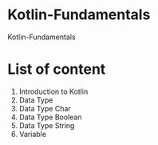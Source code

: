 # Kotlin-Fundamentals
Kotlin-Fundamentals
# List of content
1. Introduction to Kotlin
2. Data Type
3. Data Type Char
4. Data Type Boolean
5. Data Type String
6. Variable

